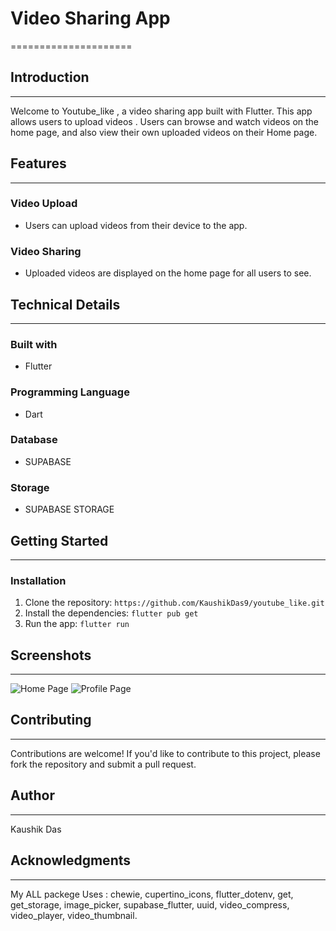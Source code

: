 # Video Sharing App
=====================

## Introduction
---------------

Welcome to Youtube_like , a video sharing app built with Flutter. This app allows users to upload videos . Users can browse and watch videos on the home page, and also view their own uploaded videos on their Home page.

## Features
------------

### Video Upload

* Users can upload videos from their device to the app.

### Video Sharing

* Uploaded videos are displayed on the home page for all users to see.


## Technical Details
--------------------

### Built with

* Flutter

### Programming Language

* Dart

### Database

* SUPABASE 

### Storage

* SUPABASE STORAGE

## Getting Started
-------------------

### Installation

1. Clone the repository: `https://github.com/KaushikDas9/youtube_like.git`
2. Install the dependencies: `flutter pub get`
3. Run the app: `flutter run`

## Screenshots
--------------

![Home Page](assets/home_page.png)
![Profile Page](assets/profile_page.png)

## Contributing
---------------

Contributions are welcome! If you'd like to contribute to this project, please fork the repository and submit a pull request.


## Author
---------

Kaushik Das

## Acknowledgments
----------------

My ALL packege Uses : 
chewie,
cupertino_icons,
  flutter_dotenv,
  get,
  get_storage,
  image_picker,
  supabase_flutter,
  uuid,
  video_compress,
  video_player,
  video_thumbnail.

